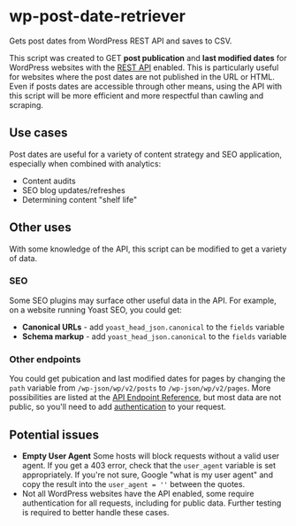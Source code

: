# wp-post-date-retriever
Gets post dates from WordPress REST API and saves to CSV.

This script was created to GET **post publication** and **last modified dates** for WordPress websites with the [REST API](https://developer.wordpress.org/rest-api/) enabled. This is particularly useful for websites where the post dates are not published in the URL or HTML. Even if posts dates are accessible through other means, using the API with this script will be more efficient and more respectful than cawling and scraping.

## Use cases
Post dates are useful for a variety of content strategy and SEO application, especially when combined with analytics:
- Content audits
- SEO blog updates/refreshes
- Determining content "shelf life"

## Other uses
With some knowledge of the API, this script can be modified to get a variety of data. 

### SEO
Some SEO plugins may surface other useful data in the API. For example, on a website running Yoast SEO, you could get:
- **Canonical URLs** - add `yoast_head_json.canonical` to the `fields` variable
- **Schema markup** - add `yoast_head_json.canonical` to the `fields` variable

### Other endpoints
You could get pubication and last modified dates for pages by changing the `path` variable from `/wp-json/wp/v2/posts` to `/wp-json/wp/v2/pages`. More possibilities are listed at the [API Endpoint Reference](https://developer.wordpress.org/rest-api/reference/), but most data are not public, so you'll need to add [authentication](https://developer.wordpress.org/rest-api/using-the-rest-api/authentication/) to your request.

## Potential issues
- **Empty User Agent** Some hosts will block requests without a valid user agent. If you get a 403 error, check that the `user_agent` variable is set appropriately. If you're not sure, Google "what is my user agent" and copy the result into the `user_agent = ''` between the quotes.
- Not all WordPress websites have the API enabled, some require authentication for all requests, including for public data. Further testing is required to better handle these cases.
